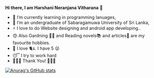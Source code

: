  **Hi there, I am Harshani Neranjana Vitharana** 👋

<!--
**Harsh0726/Harsh0726** is a ✨ _special_ ✨ repository because its `README.md` (this file) appears on your GitHub profile.

Here are some ideas to get you started:

- 🔭 I’m currently working on ...
- 🌱 I’m currently learning ...
- 👯 I’m looking to collaborate on ...
- 🤔 I’m looking for help with ...
- 💬 Ask me about ...
- 📫 How to reach me: ...
- 😄 Pronouns: ...
- ⚡ Fun fact: ...
-->
 - 🌱 I’m currently learning in programming lanuages,
 - 🔭 I’m an undergraduate of Sabaragamuwa University of Sri Lanka,
 - ⚡ I love to do Website designing and android app developing..
 - :heart_eyes: Also Gardning :cactus::hibiscus: and Reading novels:books: and articles:newspaper: are my favourite hobbies.
 - :paw_prints: I love :cat2:s. I have 5 :stuck_out_tongue_winking_eye:
 - :sleeping: I try to work hard
 - :blue_heart::blue_heart::blue_heart: Thank You! :blue_heart::blue_heart::blue_heart:

[![Anurag's GitHub stats](https://github-readme-stats.vercel.app/api?username=Harsh0726)](https://github.com/anuraghazra/github-readme-stats)
